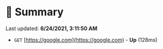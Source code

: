 # 📖 Summary
Last updated: **6/24/2021, 3:11:50 AM**

- `GET` [https://google.com](https://google.com) - **Up** (128ms)
